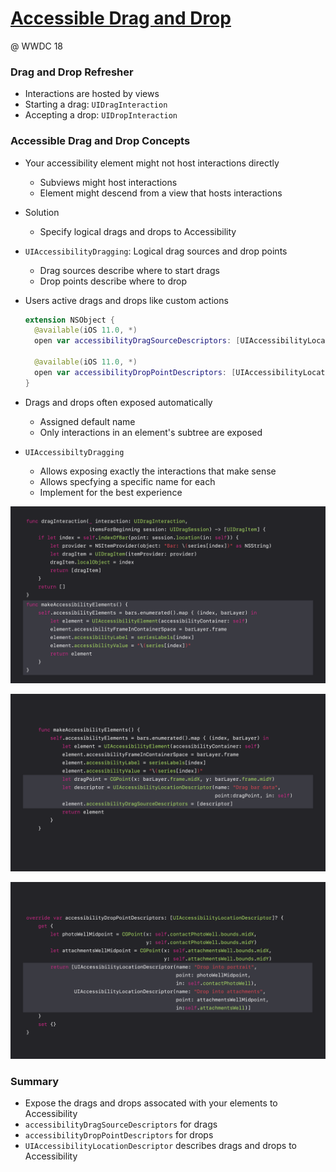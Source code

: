 # [Accessible Drag and Drop](https://developer.apple.com/videos/play/wwdc2018/241/)

@ WWDC 18



### Drag and Drop Refresher

* Interactions are hosted by views
* Starting a drag: `UIDragInteraction`
* Accepting a drop: `UIDropInteraction`



### Accessible Drag and Drop Concepts

* Your accessibility element might not host interactions directly
  * Subviews might host interactions
  * Element might descend from a view that hosts interactions
* Solution
  * Specify logical drags and drops to Accessibility

* `UIAccessibilityDragging`: Logical drag sources and drop points

  * Drag sources describe where to start drags
  * Drop points describe where to drop

* Users active drags and drops like custom actions

  ```swift
  extension NSObject {
    @available(iOS 11.0, *)
    open var accessibilityDragSourceDescriptors: [UIAccessibilityLocationDescriptor]?
    
    @available(iOS 11.0, *)
    open var accessibilityDropPointDescriptors: [UIAccessibilityLocatioinDescriptor]?
  }
  ```

* Drags and drops often exposed automatically

  * Assigned default name
  * Only interactions in an element's subtree are exposed

* `UIAccessibiltyDragging`

  * Allows exposing exactly the interactions that make sense
  * Allows specfying a specific name for each
  * Implement for the best experience



![image](image/241_1.png)

![image](image/241_2.png)

![image](image/241_3.png)



### Summary

* Expose the drags and drops assocated with your elements to Accessibility
* `accessibilityDragSourceDescriptors` for drags
* `accessibilityDropPointDescriptors` for drops
* `UIAccessibilityLocationDescriptor` describes drags and drops to Accessibility